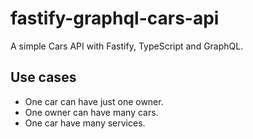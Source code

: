# fastify-graphql-cars-api

A simple Cars API with Fastify, TypeScript and GraphQL.

## Use cases

- One car can have just one owner.
- One owner can have many cars.
- One car have many services.